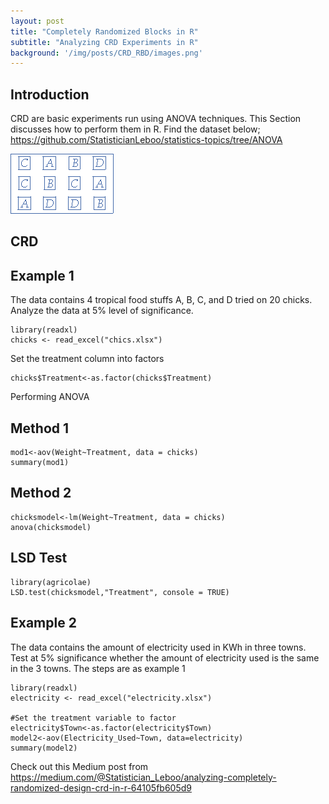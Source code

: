 ```yaml
---
layout: post
title: "Completely Randomized Blocks in R"
subtitle: "Analyzing CRD Experiments in R"
background: '/img/posts/CRD_RBD/images.png'
---
```

## Introduction
CRD are basic experiments run using ANOVA techniques. This Section discusses how to perform them in R.
Find the dataset below;
https://github.com/StatisticianLeboo/statistics-topics/tree/ANOVA

![EXP](/img\posts\CRD_RBD\crd.png)
## CRD 
## Example 1
The data contains 4 tropical food stuffs A, B, C, and D tried on 20 chicks. Analyze the data at 5% level of significance.
```{r}
library(readxl)
chicks <- read_excel("chics.xlsx")
```

Set the treatment column into factors
```{r}
chicks$Treatment<-as.factor(chicks$Treatment)
```
Performing ANOVA
## Method 1
```{r}
mod1<-aov(Weight~Treatment, data = chicks)
summary(mod1)
```

## Method 2
```{r}
chicksmodel<-lm(Weight~Treatment, data = chicks)
anova(chicksmodel)
```
## LSD Test
```{r}
library(agricolae)
LSD.test(chicksmodel,"Treatment", console = TRUE)
```
## Example 2
The data contains the amount of electricity used in KWh in three towns. Test at 5% significance whether the amount of electricity used is the same in the 3 towns.
The steps are as example 1

```{r}
library(readxl)
electricity <- read_excel("electricity.xlsx")

#Set the treatment variable to factor
electricity$Town<-as.factor(electricity$Town)
model2<-aov(Electricity_Used~Town, data=electricity)
summary(model2)
```
Check out this Medium post from 
https://medium.com/@Statistician_Leboo/analyzing-completely-randomized-design-crd-in-r-64105fb605d9
